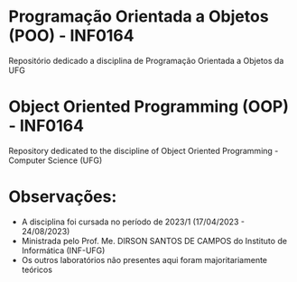 # Programação Orientada a Objetos (POO) - INF0164
Repositório dedicado a disciplina de Programação Orientada a Objetos da UFG

# Object Oriented Programming (OOP) - INF0164
Repository dedicated to the discipline of Object Oriented Programming - Computer Science (UFG)


# Observações:

* A disciplina foi cursada no período de 2023/1 (17/04/2023 - 24/08/2023)
* Ministrada pelo Prof. Me. DIRSON SANTOS DE CAMPOS do Instituto de Informática (INF-UFG)
* Os outros laboratórios não presentes aqui foram majoritariamente teóricos
